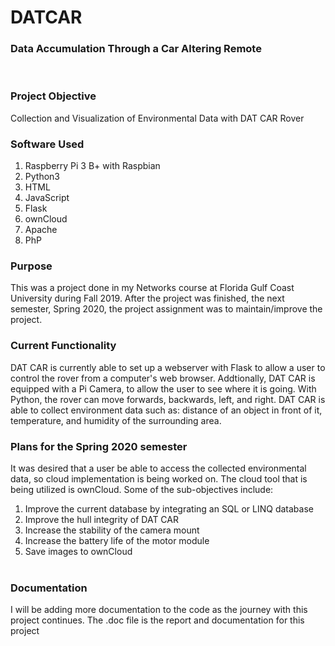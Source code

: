 # DATCAR

### Data Accumulation Through a Car Altering Remote
<br/>

### Project Objective
Collection and Visualization of Environmental Data with DAT CAR Rover

### Software Used
1. Raspberry Pi 3 B+ with Raspbian
2. Python3
3. HTML
4. JavaScript
5. Flask
6. ownCloud
7. Apache
8. PhP

### Purpose
This was a project done in my Networks course at Florida Gulf Coast University during Fall 2019. After the project was finished, the next semester, Spring 2020, the project assignment was to maintain/improve the project.

### Current Functionality
DAT CAR is currently able to set up a webserver with Flask to allow a user to control the rover from a computer's web browser. Addtionally, DAT CAR is equipped with a Pi Camera, to allow the user to see where it is going. With Python, the rover can move forwards, backwards, left, and right. DAT CAR is able to collect environment data such as:  distance of an object in front of it, temperature, and humidity of the surrounding area.

### Plans for the Spring 2020 semester
It was desired that a user be able to access the collected environmental data, so cloud implementation is being worked on. The cloud tool that is being utilized is ownCloud.
Some of the sub-objectives include:
1. Improve the current database by integrating an SQL or LINQ database
2. Improve the hull integrity of DAT CAR
3. Increase the stability of the camera mount
4. Increase the battery life of the motor module
5. Save images to ownCloud
<br></br>

### Documentation
I will be adding more documentation to the code as the journey with this project continues.
The .doc file is the report and documentation for this project
